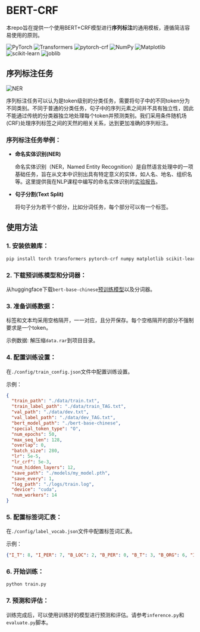 # BERT-CRF

本repo旨在提供一个使用BERT+CRF模型进行**序列标注**的通用模板，遵循简洁容易使用的原则。

![PyTorch](https://img.shields.io/badge/PyTorch-1.10.0-red)
![Transformers](https://img.shields.io/badge/Transformers-4.12.3-green)
![pytorch-crf](https://img.shields.io/badge/pytorch--crf-0.7.2-blue)
![NumPy](https://img.shields.io/badge/NumPy-1.21.2-orange)
![Matplotlib](https://img.shields.io/badge/Matplotlib-3.4.3-yellow)
![scikit-learn](https://img.shields.io/badge/scikit--learn-0.24.2-blueviolet)
![joblib](https://img.shields.io/badge/joblib-1.1.0-ff69b4)


## 序列标注任务

![NER](https://github.com/hammershock/BERT-CRF/assets/109429530/c71475cd-0d10-41c2-8515-f33cffee609d)

序列标注任务可以认为是token级别的分类任务，需要将句子中的不同token分为不同类别。不同于普通的分类任务，句子中的序列元素之间并不具有独立性，因此不能通过传统的分类器独立地处理每个token并预测类别。我们采用条件随机场(CRF)处理序列标签之间的天然的相关关系，达到更加准确的序列标注。

### 序列标注任务举例：

- **命名实体识别(NER)**

  命名实体识别（NER，Named Entity Recognition）是自然语言处理中的一项基础任务，旨在从文本中识别出具有特定意义的实体，如人名、地名、组织名等。这里提供我在NLP课程中编写的命名实体识别的[实验报告](./document.pdf)。

- **句子分割(Text Split)**

  将句子分为若干个部分，比如分词任务，每个部分可以有一个标签。

## 使用方法

### 1. 安装依赖库：

```bash
pip install torch transformers pytorch-crf numpy matplotlib scikit-learn prettytable joblib tqdm
```

### 2. 下载预训练模型和分词器：

从huggingface下载`bert-base-chinese`[预训练模型](https://huggingface.co/google-bert/bert-base-chinese)以及分词器。

### 3. 准备训练数据：

标签和文本均采用空格隔开，一一对应，且分开保存。每个空格隔开的部分不强制要求是一个token。

示例数据: 解压缩`data.rar`到项目目录。

### 4. 配置训练设置：

在`./config/train_config.json`文件中配置训练设置。

示例：
```json
{
  "train_path": "./data/train.txt",
  "train_label_path": "./data/train_TAG.txt",
  "val_path": "./data/dev.txt",
  "val_label_path": "./data/dev_TAG.txt",
  "bert_model_path": "./bert-base-chinese",
  "special_token_type": "O",
  "num_epochs": 50,
  "max_seq_len": 128,
  "overlap": 0,
  "batch_size": 280,
  "lr": 5e-5,
  "lr_crf": 5e-3,
  "num_hidden_layers": 12,
  "save_path": "./models/my_model.pth",
  "save_every": 1,
  "log_path": "./logs/train.log",
  "device": "cuda",
  "num_workers": 14
}
```

### 5. 配置标签词汇表：

在`./config/label_vocab.json`文件中配置标签词汇表。

示例：
```json
{"I_T": 8, "I_PER": 7, "B_LOC": 2, "B_PER": 0, "B_T": 3, "B_ORG": 6, "I_LOC": 4, "O": 5, "I_ORG": 1}
```

### 6. 开始训练：

```bash
python train.py
```

### 7. 预测和评估：

训练完成后，可以使用训练好的模型进行预测和评估。请参考`inference.py`和`evaluate.py`脚本。
